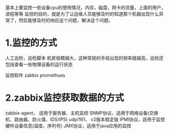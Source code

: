基本上要监控一些设备cpu的使用情况，内存，磁盘，网卡的流量，上面的用户，进程等等
监控的目的，就是为了让运维人员能够及时的知道那个机器出现什么异常了，然后能够及时的响应这个问题，解决这个问题。

# 1.监控的方式
人工巡检，巡检脚本
机房规模越大，这种常规的手段出现的频率就越高，巡检还包括查看一些物理设备的运行状态

监控软件
	zabbix
	promethues
# 2.zabbix监控获取数据的方式
zabbix-agent， 适用于服务器、主机监控
SNMP协议，适用于网络设备(交换机、路由器、防火墙、IDS/IPS)
udp/161， v2版本稳定版
IPMI协议，适用于监控硬件设备信息(温度、序列号)
JMX协议，适用于java应用的监控